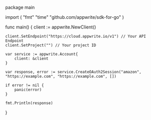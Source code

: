 package main

import (
    "fmt"
    "time"
    "github.com/appwrite/sdk-for-go"
)

func main() {
    client := appwrite.NewClient()

    client.SetEndpoint("https://cloud.appwrite.io/v1") // Your API Endpoint
    client.SetProject("") // Your project ID

    var service := appwrite.Account{
        client: &client
    }

    var response, error := service.CreateOAuth2Session("amazon", "https://example.com", "https://example.com", [])

    if error != nil {
        panic(error)
    }

    fmt.Println(response)
}
